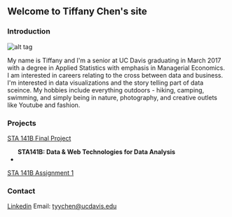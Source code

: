 ## Welcome to Tiffany Chen's site

### Introduction
![alt tag](https://github.com/itstiffchen/itstiffchen.github.io/blob/master/tiff.png)

My name is Tiffany and I'm a senior at UC Davis graduating in March 2017 with a degree in Applied Statistics with emphasis in Managerial Economics. I am interested in careers relating to the cross between data and business. I'm interested in data visualizations and the story telling part of data sceince. My hobbies include everything outdoors - hiking, camping, swimming, and simply being in nature, photography, and creative outlets like Youtube and fashion.

###  Projects
[STA 141B Final Project](https://github.com/itstiffchen/sta141proj)
<ul>
<b>STA141B: Data & Web Technologies for Data Analysis</b>
<li><a href="assignments/assignment1.html" title=assignment 1</a></li>
</ul>

[STA 141B Assignment 1](https://github.com/itstiffchen/itstiffchen.github.io/blob/master/assignment1.ipynb)

###  Contact
[Linkedin](https://linkedin.com/in/tiffchenn)
Email: tyychen@ucdavis.edu

